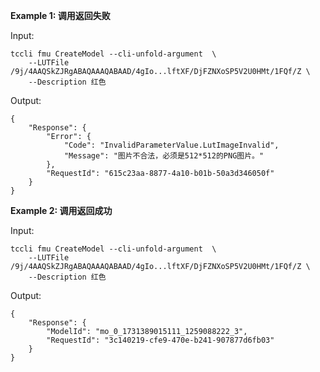 **Example 1: 调用返回失败**



Input: 

```
tccli fmu CreateModel --cli-unfold-argument  \
    --LUTFile /9j/4AAQSkZJRgABAQAAAQABAAD/4gIo...lftXF/DjFZNXoSP5V2U0HMt/1FQf/Z \
    --Description 红色
```

Output: 
```
{
    "Response": {
        "Error": {
            "Code": "InvalidParameterValue.LutImageInvalid",
            "Message": "图片不合法，必须是512*512的PNG图片。"
        },
        "RequestId": "615c23aa-8877-4a10-b01b-50a3d346050f"
    }
}
```

**Example 2: 调用返回成功**



Input: 

```
tccli fmu CreateModel --cli-unfold-argument  \
    --LUTFile /9j/4AAQSkZJRgABAQAAAQABAAD/4gIo...lftXF/DjFZNXoSP5V2U0HMt/1FQf/Z \
    --Description 红色
```

Output: 
```
{
    "Response": {
        "ModelId": "mo_0_1731389015111_1259088222_3",
        "RequestId": "3c140219-cfe9-470e-b241-907877d6fb03"
    }
}
```

